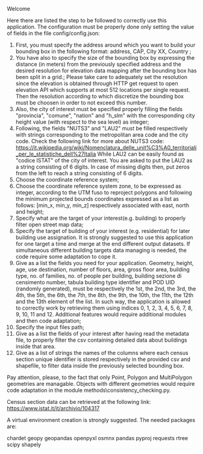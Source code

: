 Welcome

Here there are listed the step to be followed to correctly use this application.
The configuration must be properly done only setting the value of fields in the file config/config.json:

1) First, you must specify the address around which you want to build your bounding box in the following format:
        address, CAP, City XX, Country ;
2) You have also to specify the size of the bounding box by expressing the distance (in meters) from the previously specified address and the desired resolution for elevation data mapping after the bounding box has been split in a grid.;
Please take care to adequately set the resolution since the elevation is obtained through HTTP get request to open elevation API which supports at most 512 locations per single request.
Then the resolution according to which discretize the bounding box must be choosen in order to not exceed this number.
3) Also, the city of interest must be specified properly filling the fields "provincia", "comune", "nation" and "h_slm" with the corresponding city height value (with respect to the sea level) as integer;
4) Following, the fields "NUTS3" and "LAU2" must be filled respectively with strings corresponding to the metropolitan area code and the city code. 
Check the following link for more about NUTS3 code:
https://it.wikipedia.org/wiki/Nomenclatura_delle_unit%C3%A0_territoriali_per_le_statistiche_dell%27Italia
While LAU2 can be easily found as "codice ISTAT" of the city of interest.
You are asked to put the LAU2 as a string consisting of 6 digits. In case of missing digits then, put zeros from the left to reach a string consisting of 6 digits.
5) Choose the coordinate reference system;
6) Choose the coordinate reference system zone, to be expressed as integer, according to the UTM fuso to reproject polygons and following the minimum projected bounds coordinates expressed as a list as follows:
[min_x, min_y, min_z] respectively associated with east, north and height;
7) Specify what are the target of your interest(e.g. building) to properly filter open street map data;
8) Specify the target of building of your interest (e.g. residential) for later building use assignation.
It is strongly suggested to use this application for one target a time and merge at the end different output datasets.
If simultaneous different building targets data managing is needed, the code require some adaptation to cope it.
9) Give as a list the fields you need for your application. 
Geometry, height, age, use destination, number of floors, area, gross floor area, building type, no. of families, no. of people per building, building sezione di censimento number, tabula building type identifier and POD UID (randomly generated), must be respectively the 1st, the 2nd, the 3rd, the 4th, the 5th, the 6th, the 7th, the 8th, the 9th, the 10th, the 11th, the 12th and the 13th element of the list. 
In such way, the application is allowed to correctly work by retrieving them using indices 0, 1, 2, 3, 4, 5, 6, 7, 8, 9, 10, 11 and 12.
Additional features would require additional modules and then code adaptation;
10) Specify the input files path; 
11) Give as a list the fields of your interest after having read the metadata file, to properly filter the csv containing detailed data about buildings inside that area. 
12) Give as a list of strings the names of the columns where each census section unique identifier is stored respectively in the provided csv and shapefile, to filter data inside the previously selected bounding box. 

Pay attention, please, to the fact that only Point, Polygon and MultiPolygon geometries are managable. 
Objects with different geometries would require code adaptation in the module methods\consistency_checking.py.

Census section data can be retrieved at the following link:
https://www.istat.it/it/archivio/104317

A virtual environment creation is strongly suggested. The needed packages are:

chardet
geopy
geopandas
openpyxl
osmnx
pandas
pyproj
requests
rtree
scipy
shapely